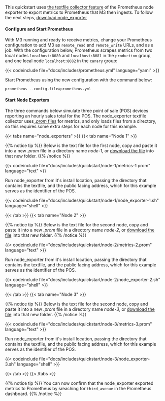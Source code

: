 This quickstart uses [the textfile collector feature](https://github.com/prometheus/node_exporter#textfile-collector) of the Prometheus node exporter to export metrics to Prometheus that M3 then ingests. To follow the next steps, [download node_exporter](https://github.com/prometheus/node_exporter#installation-and-usage)

#### Configure and Start Prometheus

With M3 running and ready to receive metrics, change your Prometheus configuration to add M3 as `remote_read` and `remote_write` URLs, and as a job. With the configuration below, Prometheus scrapes metrics from two local nodes `localhost:8080` and `localhost:8081` in the `production` group, and one local node `localhost:8082` in the `canary` group:

{{< codeinclude file="docs/includes/prometheus.yml" language="yaml" >}}

Start Prometheus using the new configuration with the command below:

```shell
prometheus --config.file=prometheus.yml
```

#### Start Node Exporters

The three commands below simulate three point of sale (POS) devices reporting an hourly sales total for the POS. The node_exporter textfile collector uses[ _.prom_ files](https://prometheus.io/docs/instrumenting/exposition_formats/) for metrics, and only loads files from a directory, so this requires some extra steps for each node for this example.

{{< tabs name="node_exporters" >}}
{{< tab name="Node 1" >}}

{{% notice tip %}}
Below is the text file for the first node, copy and paste it into a new _.prom_ file in a directory name _node-1_, or [download the file](/docs/includes/quickstart/node-1/metrics-1.prom) into that new folder.
{{% /notice %}}

{{< codeinclude file="docs/includes/quickstart/node-1/metrics-1.prom" language="text" >}}

Run node_exporter from it's install location, passing the directory that contains the textfile, and the public facing address, which for this example serves as the identifier of the POS.

{{< codeinclude file="docs/includes/quickstart/node-1/node_exporter-1.sh" language="shell" >}}

{{< /tab >}}
{{< tab name="Node 2" >}}

{{% notice tip %}}
Below is the text file for the second node, copy and paste it into a new _.prom_ file in a directory name _node-2_, or [download the file](/docs/includes/quickstart/node-2/metrics-2.prom) into that new folder.
{{% /notice %}}

{{< codeinclude file="docs/includes/quickstart/node-2/metrics-2.prom" language="text" >}}

Run node_exporter from it's install location, passing the directory that contains the textfile, and the public facing address, which for this example serves as the identifier of the POS.

{{< codeinclude file="docs/includes/quickstart/node-2/node_exporter-2.sh" language="shell" >}}

{{< /tab >}}
{{< tab name="Node 3" >}}

{{% notice tip %}}
Below is the text file for the second node, copy and paste it into a new _.prom_ file in a directory name _node-3_, or [download the file](/docs/includes/quickstart/node-3/metrics-3.prom) into that new folder.
{{% /notice %}}

{{< codeinclude file="docs/includes/quickstart/node-3/metrics-3.prom" language="text" >}}

Run node_exporter from it's install location, passing the directory that contains the textfile, and the public facing address, which for this example serves as the identifier of the POS.

{{< codeinclude file="docs/includes/quickstart/node-3/node_exporter-3.sh" language="shell" >}}

{{< /tab >}}
{{< /tabs >}}

{{% notice tip %}}
You can now confirm that the node_exporter exported metrics to Prometheus by sreaching for `third_avenue` in the Prometheus dashboard.
{{% /notice %}}
